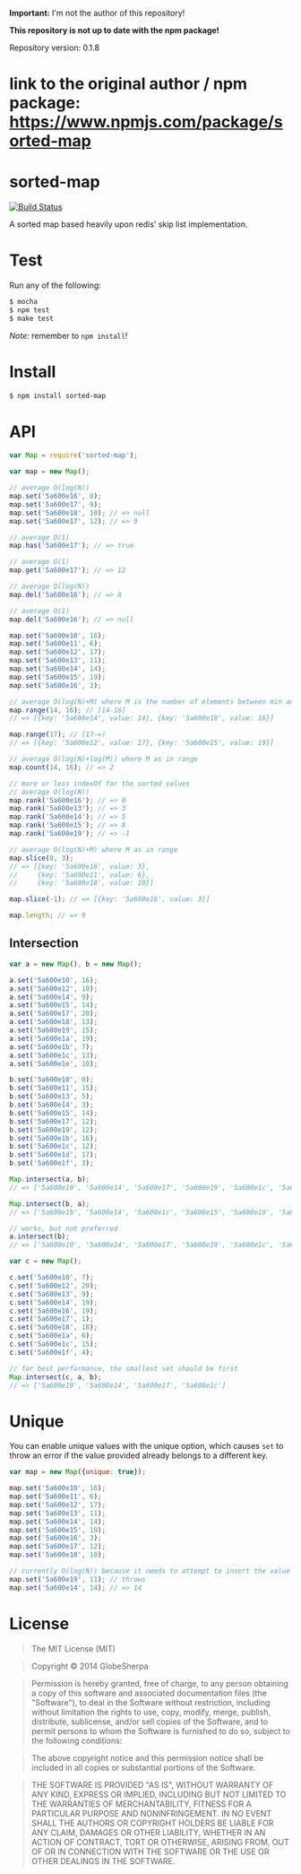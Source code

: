 **Important:** I'm not the author of this repository!

**This repository is not up to date with the npm package!** 

Repository version: 0.1.8

link to the original author / npm package: 
https://www.npmjs.com/package/sorted-map
==========

sorted-map
==========

[![Build Status](https://travis-ci.org/globesherpa/sorted-map.png)](https://travis-ci.org/globesherpa/sorted-map)

A sorted map based heavily upon redis' skip list implementation.

Test
====

Run any of the following:

```sh
$ mocha
$ npm test
$ make test
```

_Note:_ remember to `npm install`!

Install
=======

```sh
$ npm install sorted-map
```

API
===

```js
var Map = require('sorted-map');

var map = new Map();

// average O(log(N))
map.set('5a600e16', 8);
map.set('5a600e17', 9);
map.set('5a600e18', 10); // => null
map.set('5a600e17', 12); // => 9

// average O(1)
map.has('5a600e17'); // => true

// average O(1)
map.get('5a600e17'); // => 12

// average O(log(N))
map.del('5a600e16'); // => 8

// average O(1)
map.del('5a600e16'); // => null

map.set('5a600e10', 16);
map.set('5a600e11', 6);
map.set('5a600e12', 17);
map.set('5a600e13', 11);
map.set('5a600e14', 14);
map.set('5a600e15', 19);
map.set('5a600e16', 3);

// average O(log(N)+M) where M is the number of elements between min and max
map.range(14, 16); // [14-16]
// => [{key: '5a600e14', value: 14}, {key: '5a600e10', value: 16}]

map.range(17); // [17-∞)
// => [{key: '5a600e12', value: 17}, {key: '5a600e15', value: 19}]

// average O(log(N)+log(M)) where M as in range
map.count(14, 16); // => 2

// more or less indexOf for the sorted values
// average O(log(N))
map.rank('5a600e16'); // => 0
map.rank('5a600e13'); // => 3
map.rank('5a600e14'); // => 5
map.rank('5a600e15'); // => 8
map.rank('5a600e19'); // => -1

// average O(log(N)+M) where M as in range
map.slice(0, 3);
// => [{key: '5a600e16', value: 3},
//     {key: '5a600e11', value: 6},
//     {key: '5a600e18', value: 10}]

map.slice(-1); // => [{key: '5a600e16', value: 3}]

map.length; // => 9
```

Intersection
------------

```js
var a = new Map(), b = new Map();

a.set('5a600e10', 16);
a.set('5a600e12', 10);
a.set('5a600e14', 9);
a.set('5a600e15', 14);
a.set('5a600e17', 20);
a.set('5a600e18', 13);
a.set('5a600e19', 15);
a.set('5a600e1a', 19);
a.set('5a600e1b', 7);
a.set('5a600e1c', 13);
a.set('5a600e1e', 10);

b.set('5a600e10', 0);
b.set('5a600e11', 15);
b.set('5a600e13', 5);
b.set('5a600e14', 3);
b.set('5a600e15', 14);
b.set('5a600e17', 12);
b.set('5a600e19', 12);
b.set('5a600e1b', 16);
b.set('5a600e1c', 12);
b.set('5a600e1d', 17);
b.set('5a600e1f', 3);

Map.intersect(a, b);
// => ['5a600e10', '5a600e14', '5a600e17', '5a600e19', '5a600e1c', '5a600e15', '5a600e1b']

Map.intersect(b, a);
// => ['5a600e1b', '5a600e14', '5a600e1c', '5a600e15', '5a600e19', '5a600e10', '5a600e17']

// works, but not preferred
a.intersect(b);
// => ['5a600e10', '5a600e14', '5a600e17', '5a600e19', '5a600e1c', '5a600e15', '5a600e1b']

var c = new Map();

c.set('5a600e10', 7);
c.set('5a600e12', 20);
c.set('5a600e13', 9);
c.set('5a600e14', 19);
c.set('5a600e16', 19);
c.set('5a600e17', 1);
c.set('5a600e18', 18);
c.set('5a600e1a', 6);
c.set('5a600e1c', 15);
c.set('5a600e1f', 4);

// for best performance, the smallest set should be first
Map.intersect(c, a, b);
// => ['5a600e10', '5a600e14', '5a600e17', '5a600e1c']
```

Unique
======

You can enable unique values with the unique option, which causes `set` to throw an error if the value provided already belongs to a different key.

```js
var map = new Map({unique: true});

map.set('5a600e10', 16);
map.set('5a600e11', 6);
map.set('5a600e12', 17);
map.set('5a600e13', 11);
map.set('5a600e14', 14);
map.set('5a600e15', 19);
map.set('5a600e16', 3);
map.set('5a600e17', 12);
map.set('5a600e18', 10);

// currently O(log(N)) because it needs to attempt to insert the value
map.set('5a600e19', 11); // throws
map.set('5a600e14', 14); // => 14
```

License
=======

> The MIT License (MIT)

> Copyright &copy; 2014 GlobeSherpa

> Permission is hereby granted, free of charge, to any person obtaining a copy of this software and associated documentation files (the "Software"), to deal in the Software without restriction, including without limitation the rights to use, copy, modify, merge, publish, distribute, sublicense, and/or sell copies of the Software, and to permit persons to whom the Software is furnished to do so, subject to the following conditions:

> The above copyright notice and this permission notice shall be included in all copies or substantial portions of the Software.

> THE SOFTWARE IS PROVIDED "AS IS", WITHOUT WARRANTY OF ANY KIND, EXPRESS OR IMPLIED, INCLUDING BUT NOT LIMITED TO THE WARRANTIES OF MERCHANTABILITY, FITNESS FOR A PARTICULAR PURPOSE AND NONINFRINGEMENT. IN NO EVENT SHALL THE AUTHORS OR COPYRIGHT HOLDERS BE LIABLE FOR ANY CLAIM, DAMAGES OR OTHER LIABILITY, WHETHER IN AN ACTION OF CONTRACT, TORT OR OTHERWISE, ARISING FROM, OUT OF OR IN CONNECTION WITH THE SOFTWARE OR THE USE OR OTHER DEALINGS IN THE SOFTWARE.
